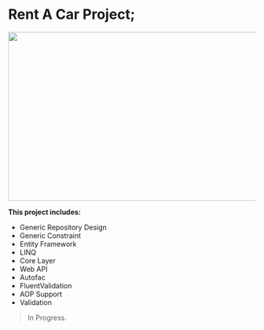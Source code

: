 # Rent A Car Project;


<img src="https://user-images.githubusercontent.com/47564151/108609126-e8c29e00-73dc-11eb-8054-e178945e84ca.jpg" data-canonical-src="https://www.freepik.com/vectors/car"  width="515.7" height="343.8" />



**This project includes:**
- Generic Repository Design
- Generic Constraint
- Entity Framework
- LINQ
- Core Layer
- Web API
- Autofac
- FluentValidation
- AOP Support
- Validation

> In Progress.


